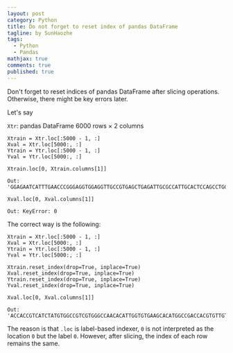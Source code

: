 ```yaml
---
layout: post
category: Python
title: Do not forget to reset index of pandas DataFrame
tagline: by SunHaozhe
tags: 
  - Python
  - Pandas
mathjax: true
comments: true
published: true
---
```


Don't forget to reset indices of pandas DataFrame after slicing operations. Otherwise, there might be key errors later.

Let's say 

`Xtr`: pandas DataFrame 6000 rows × 2 columns

```
Xtrain = Xtr.loc[:5000 - 1, :]
Xval = Xtr.loc[5000:, :]
Ytrain = Ytr.loc[:5000 - 1, :]
Yval = Ytr.loc[5000:, :]
```

```
Xtrain.loc[0, Xtrain.columns[1]]

Out: 'GGAGAATCATTTGAACCCGGGAGGTGGAGGTTGCCGTGAGCTGAGATTGCGCCATTGCACTCCAGCCTGGGCAACAAGAGCAAAACTCTGTCTCACAAAAC'
```

```
Xval.loc[0, Xval.columns[1]]

Out: KeyError: 0
```

The correct way is the following:
```
Xtrain = Xtr.loc[:5000 - 1, :]
Xval = Xtr.loc[5000:, :]
Ytrain = Ytr.loc[:5000 - 1, :]
Yval = Ytr.loc[5000:, :]

Xtrain.reset_index(drop=True, inplace=True)
Xval.reset_index(drop=True, inplace=True)
Ytrain.reset_index(drop=True, inplace=True)
Yval.reset_index(drop=True, inplace=True)

Xval.loc[0, Xval.columns[1]]

Out: 'ACCACCGTCATCTATGTGGCCGTCGTGGGCCAACACATTGGTGTGAAGCACATGGCCGACCACGTGTTGTATCTGAATCTAGGTCGACCCACTGTGCGATT'
```

The reason is that `.loc` is label-based indexer, `0` is not interpreted as the location `0` but the label `0`. 
However, after slicing, the index of each row remains the same. 




